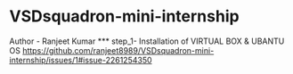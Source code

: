 # VSDsquadron-mini-internship
Author - Ranjeet Kumar 
*** step_1- Installation of VIRTUAL BOX & UBANTU OS
https://github.com/ranjeet8989/VSDsquadron-mini-internship/issues/1#issue-2261254350
